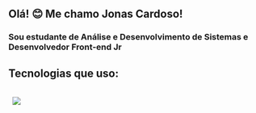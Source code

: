 ## Olá! 😊 Me chamo Jonas Cardoso! 

### Sou estudante de Análise e Desenvolvimento de Sistemas e Desenvolvedor Front-end Jr

## Tecnologias que uso:

<div><br>
<img src="https://img.shields.io/badge/HTML5-E34F26?style=for-the-badge&logo=html5&logoColor=white" alt="">
<img src="https://img.shields.io/badge/CSS3-1572B6?style=for-the-badge&logo=css3&logoColor=white" alt="">
<img src="https://img.shields.io/badge/JavaScript-323330?style=for-the-badge&logo=javascript&logoColor=F7DF1E">
</div>
